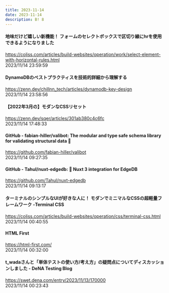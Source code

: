 ```yaml
---
title: 2023-11-14
date: 2023-11-14
description: B! 8
---
```


#### 地味だけど嬉しい新機能！ フォームのセレクトボックスで区切り線にhrを使用できるようになりました
https://coliss.com/articles/build-websites/operation/work/select-element-with-horizontal-rules.html<br>
2023/11/14 23:59:59<br>


#### DynamoDBのベストプラクティスを技術的詳細から理解する
https://zenn.dev/chillnn_tech/articles/dynamodb-key-design<br>
2023/11/14 23:58:56<br>


#### 【2022年3月の】モダンなCSSリセット
https://zenn.dev/sqer/articles/301ab380c4c6fc<br>
2023/11/14 17:48:33<br>


#### GitHub - fabian-hiller/valibot: The modular and type safe schema library for validating structural data 🤖
https://github.com/fabian-hiller/valibot<br>
2023/11/14 09:27:35<br>


#### GitHub - Tahul/nuxt-edgedb: 💽 Nuxt 3 integration for EdgeDB
https://github.com/Tahul/nuxt-edgedb<br>
2023/11/14 09:13:17<br>


#### ターミナルのシンプルなUIが好きな人に！ モダンでミニマルなCSSの超軽量フレームワーク -Terminal CSS
https://coliss.com/articles/build-websites/operation/css/terminal-css.html<br>
2023/11/14 00:40:55<br>


#### HTML First
https://html-first.com/<br>
2023/11/14 00:32:00<br>


#### t_wadaさんと「単体テストの使い方/考え方」の疑問点についてディスカッションしました - DeNA Testing Blog
https://swet.dena.com/entry/2023/11/13/170000<br>
2023/11/14 00:23:43<br>


